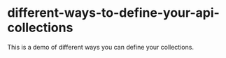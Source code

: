 # different-ways-to-define-your-api-collections
This is a demo of different ways you can define your collections.

